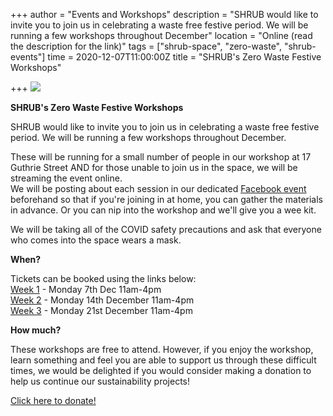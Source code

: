 +++
author = "Events and Workshops"
description = "SHRUB would like to invite you to join us in celebrating a waste free festive period. We will be running a few workshops throughout December"
location = "Online (read the description for the link)"
tags = ["shrub-space", "zero-waste", "shrub-events"]
time = 2020-12-07T11:00:00Z
title = "SHRUB's Zero Waste Festive Workshops"

+++
![](https://res.cloudinary.com/shrub-co-op/image/upload/v1606327980/shrubcoop.org/media/festive_workshops_xcldsp.jpg)

**SHRUB's Zero Waste Festive Workshops**

SHRUB would like to invite you to join us in celebrating a waste free festive period. We will be running a few workshops throughout December.

These will be running for a small number of people in our workshop at 17 Guthrie Street AND for those unable to join us in the space, we will be streaming the event online.  
We will be posting about each session in our dedicated [Facebook event](https://www.facebook.com/events/969051650287349) beforehand so that if you're joining in at home, you can gather the materials in advance. Or you can nip into the workshop and we'll give you a wee kit.

We will be taking all of the COVID safety precautions and ask that everyone who comes into the space wears a mask.

**When?**

Tickets can be booked using the links below:  
[Week 1](https://www.eventbrite.co.uk/e/festive-workshop-tickets-130235563075?fbclid=IwAR33dnR2aEn2qrwP1XaV3V_vqj0MN-fUHRINNp6pHLV2iy4jwmWPRiJkT-Q) - Monday 7th Dec 11am-4pm  
[Week 2](https://www.eventbrite.co.uk/e/festive-workshop-tickets-130244909029?fbclid=IwAR08t5se3fzg9DDSmpsSqpACDK-e-01bs8Ax4Ynd5321cbnKj7pMjCHIK8M) - Monday 14th December 11am-4pm  
[Week 3](https://www.eventbrite.co.uk/e/festive-workshop-tickets-130245372415?fbclid=IwAR0taDlApDQCjdjxBPGiyPmeelk3GcGcAiPTWC2PbtOWKraNszInaMyW780) - Monday 21st December 11am-4pm

**How much?**

These workshops are free to attend. However, if you enjoy the workshop, learn something and feel you are able to support us through these difficult times, we would be delighted if you would consider making a donation to help us continue our sustainability projects!

[Click here to donate!](https://www.paypal.com/cgi-bin/webscr?cmd=_s-xclick&hosted_button_id=SC4STHHVLD56U&source=url)